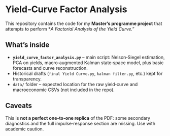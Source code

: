 # Yield‑Curve Factor Analysis

This repository contains the code for my **Master’s programme project** that attempts to perform **A Factorial Analysis of the Yield Curve.”*

## What’s inside

* **`yield_curve_factor_analysis.py`** – main script: Nelson‑Siegel estimation, PCA on yields, macro‑augmented Kalman state‑space model, plus basic forecasts and curve reconstruction.
* Historical drafts (`final Yield Curve.py`, `kalman filter.py`, etc.) kept for transparency.
* `data/` folder – expected location for the raw yield‑curve and macroeconomic CSVs (not included in the repo).

## Caveats

This is **not a perfect one‑to‑one replica** of the PDF: some secondary diagnostics and the full impulse‑response section are missing. Use with academic caution.
